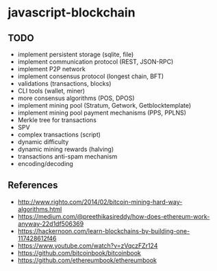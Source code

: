 # javascript-blockchain

## TODO

* implement persistent storage (sqlite, file)
* implement communication protocol (REST, JSON-RPC)
* implement P2P network
* implement consensus protocol (longest chain, BFT)
* validations (transactions, blocks)
* CLI tools (wallet, miner)
* more consensus algorithms (POS, DPOS)
* implement mining pool (Stratum, Getwork, Getblocktemplate)
* implement mining pool payment mechanisms (PPS, PPLNS)
* Merkle tree for transactions
* SPV
* complex transactions (script)
* dynamic difficulty
* dynamic mining rewards (halving)
* transactions anti-spam mechanism
* encoding/decoding

## References

* http://www.righto.com/2014/02/bitcoin-mining-hard-way-algorithms.html
* https://medium.com/@preethikasireddy/how-does-ethereum-work-anyway-22d1df506369
* https://hackernoon.com/learn-blockchains-by-building-one-117428612f46
* https://www.youtube.com/watch?v=zVqczFZr124
* https://github.com/bitcoinbook/bitcoinbook
* https://github.com/ethereumbook/ethereumbook
